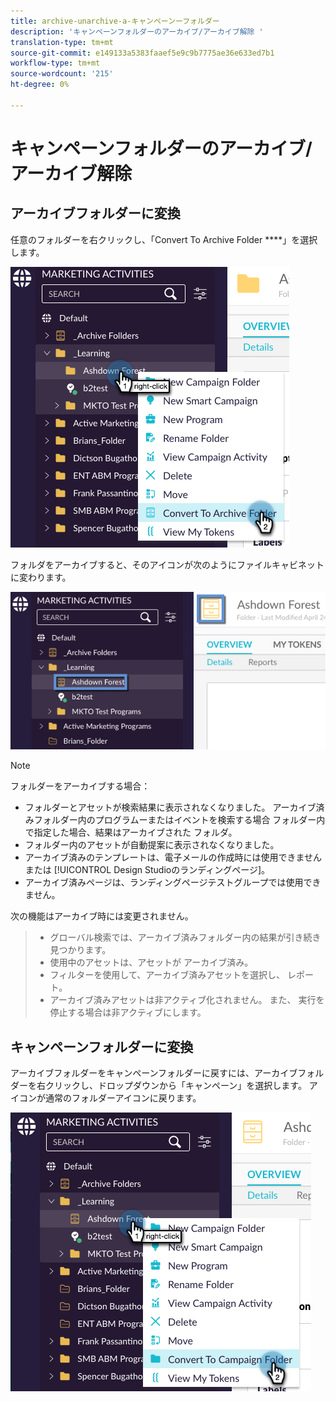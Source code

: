 ```yaml
---
title: archive-unarchive-a-キャンペーンーフォルダー
description: 'キャンペーンフォルダーのアーカイブ/アーカイブ解除 '
translation-type: tm+mt
source-git-commit: e149133a5383faaef5e9c9b7775ae36e633ed7b1
workflow-type: tm+mt
source-wordcount: '215'
ht-degree: 0%

---
```



# キャンペーンフォルダーのアーカイブ/アーカイブ解除

## アーカイブフォルダーに変換

任意のフォルダーを右クリックし、「Convert To Archive Folder ****」を選択します。

![イメージ1](/help/sky/assets/campaign-folders/archive-unarchive-a-campaign-folder/archive-unarchive-a-campaign-folder-1.png)

フォルダをアーカイブすると、そのアイコンが次のようにファイルキャビネットに変わります。

![イメージ2](/help/sky/assets/campaign-folders/archive-unarchive-a-campaign-folder/archive-unarchive-a-campaign-folder-2.png)

>[!NOTE]
>
>フォルダーをアーカイブする場合：
>
>* フォルダーとアセットが検索結果に表示されなくなりました。
   >アーカイブ済みフォルダー内のプログラムーまたはイベントを検索する場合
   >フォルダー内で指定した場合、結果はアーカイブされた
   >フォルダ。
>* フォルダー内のアセットが自動提案に表示されなくなりました。
>* アーカイブ済みのテンプレートは、電子メールの作成時には使用できません
   >または [!UICONTROL Design Studioのランディングページ]。
>* アーカイブ済みページは、ランディングページテストグループでは使用できません。

>
>
次の機能はアーカイブ時には変更されません。
>
>* グローバル検索では、アーカイブ済みフォルダー内の結果が引き続き見つかります。
>* 使用中のアセットは、アセットが
   >アーカイブ済み。
>* フィルターを使用して、アーカイブ済みアセットを選択し、
   >レポート。
>* アーカイブ済みアセットは非アクティブ化されません。 また、
   >実行を停止する場合は非アクティブにします。

>



## キャンペーンフォルダーに変換

アーカイブフォルダーをキャンペーンフォルダーに戻すには、アーカイブフォルダーを右クリックし、ドロップダウンから「キャンペーン」を選択します。 アイコンが通常のフォルダーアイコンに戻ります。

![イメージ3](/help/sky/assets/campaign-folders/archive-unarchive-a-campaign-folder/archive-unarchive-a-campaign-folder-3.png)
